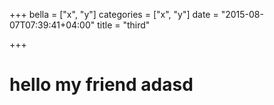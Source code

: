 +++
bella = ["x", "y"]
categories = ["x", "y"]
date = "2015-08-07T07:39:41+04:00"
title = "third"

+++

# hello my friend adasd
